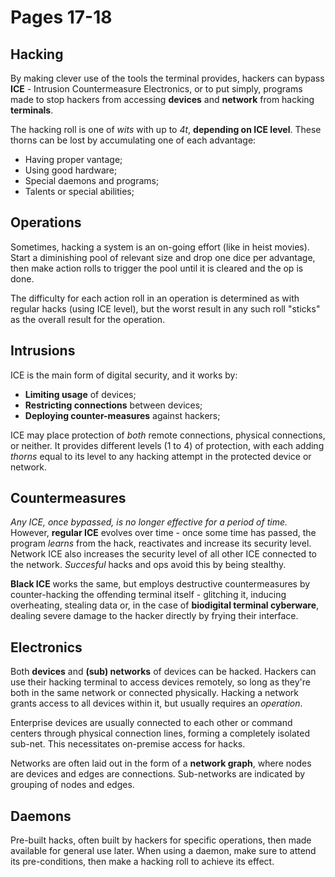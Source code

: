 # Pages 17-18

## Hacking

By making clever use of the tools the terminal provides, hackers can bypass **ICE** - Intrusion Countermeasure Electronics, or to put simply, programs made to stop hackers from accessing **devices** and **network** from hacking **terminals**.

The hacking roll is one of _wits_ with up to _4t_, **depending on ICE level**. These thorns can be lost by accumulating one of each advantage:

- Having proper vantage;
- Using good hardware;
- Special daemons and programs;
- Talents or special abilities;

## Operations

Sometimes, hacking a system is an on-going effort (like in heist movies). Start a diminishing pool of relevant size and drop one dice per advantage, then make action rolls to trigger the pool until it is cleared and the op is done.

The difficulty for each action roll in an operation is determined as with regular hacks (using ICE level), but the worst result in any such roll "sticks" as the overall result for the operation.

## Intrusions

ICE is the main form of digital security, and it works by:

- **Limiting usage** of devices;
- **Restricting connections** between devices;
- **Deploying counter-measures** against hackers;

ICE may place protection of _both_ remote connections, physical connections, or neither. It provides different levels (1 to 4) of protection, with each adding _thorns_ equal to its level to any hacking attempt in the protected device or network.

## Countermeasures

_Any ICE, once bypassed, is no longer effective for a period of time._ However, **regular ICE** evolves over time - once some time has passed, the program _learns_ from the hack, reactivates and increase its security level. Network ICE also increases the security level of all other ICE connected to the network. _Succesful_ hacks and ops avoid this by being stealthy.

**Black ICE** works the same, but employs destructive countermeasures by counter-hacking the offending terminal itself - glitching it, inducing overheating, stealing data or, in the case of **biodigital terminal cyberware**, dealing severe damage to the hacker directly by frying their interface.

## Electronics

Both **devices** and **(sub) networks** of devices can be hacked. Hackers can use their hacking terminal to access devices remotely, so long as they're both in the same network or connected physically. Hacking a network grants access to all devices within it, but usually requires an _operation_.

Enterprise devices are usually connected to each other or command centers through physical connection lines, forming a completely isolated sub-net. This necessitates on-premise access for hacks.

Networks are often laid out in the form of a **network graph**, where nodes are devices and edges are connections. Sub-networks are indicated by grouping of nodes and edges.

## Daemons

Pre-built hacks, often built by hackers for specific operations, then made available for general use later. When using a daemon, make sure to attend its pre-conditions, then make a hacking roll to achieve its effect.
